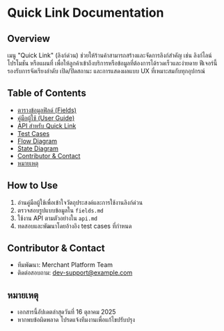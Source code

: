 # Quick Link Documentation

## Overview
เมนู "Quick Link" (ลิงก์ด่วน) ช่วยให้ร้านค้าสามารถสร้างและจัดการลิงก์สำคัญ เช่น ลิงก์ไลน์ โปรโมชัน หรือแผนที่ เพื่อให้ลูกค้าเข้าถึงบริการหรือข้อมูลที่ต้องการได้รวดเร็วและง่ายดาย ฟีเจอร์นี้รองรับการจัดเรียงลำดับ เปิด/ปิดสถานะ และการแสดงผลแบบ UX ที่เหมาะสมกับทุกอุปกรณ์

## Table of Contents
- [ตารางข้อมูลฟิลด์ (Fields)](./fields.md)
- [คู่มือผู้ใช้ (User Guide)](./user-guide.md)
- [API สำหรับ Quick Link](./api.md)
- [Test Cases](./test-case.md)
- [Flow Diagram](./flow-diagram.md)
- [State Diagram](./state-diagram.md)
- [Contributor & Contact](#contributor--contact)
- [หมายเหตุ](#หมายเหตุ)

## How to Use
1. อ่านคู่มือผู้ใช้เพื่อเข้าใจวัตถุประสงค์และการใช้งานลิงก์ด่วน
2. ตรวจสอบรูปแบบข้อมูลใน `fields.md`
3. ใช้งาน API ตามตัวอย่างใน `api.md`
4. ทดสอบและพัฒนาโดยอ้างอิง test cases ที่กำหนด

## Contributor & Contact
- ทีมพัฒนา: Merchant Platform Team
- ติดต่อสอบถาม: dev-support@example.com

## หมายเหตุ
- เอกสารนี้อัปเดตล่าสุดวันที่ 16 ตุลาคม 2025
- หากพบข้อผิดพลาด โปรดแจ้งทีมงานเพื่อแก้ไขปรับปรุง
